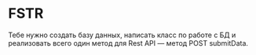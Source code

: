 # FSTR
Тебе нужно создать базу данных, написать класс по работе с БД и реализовать всего один метод для Rest API — метод POST submitData.
